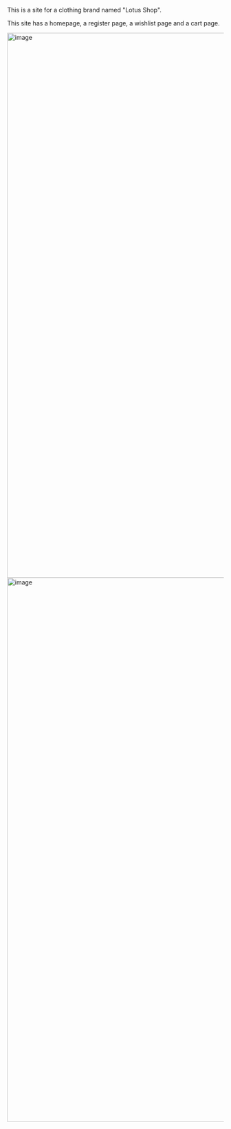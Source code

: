 This is a site for a clothing brand named "Lotus Shop".

This site has a homepage, a register page, a wishlist page and a cart page.

<img width="1268" alt="image" src="https://github.com/IuLiA109/Lotus-Shop/assets/115582483/a8544e04-0c73-4157-a7b6-33c36ce0d893">
<img width="1266" alt="image" src="https://github.com/IuLiA109/Lotus-Shop/assets/115582483/b21c2950-a17d-40f7-b0ae-6cc17b0c4846">

